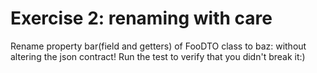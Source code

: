 # Exercise 2: renaming with care

Rename property bar(field and getters) of FooDTO class to baz: without altering the json contract!
Run the test to verify that you didn't break it:)
